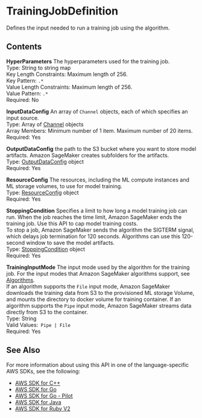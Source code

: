 # TrainingJobDefinition<a name="API_TrainingJobDefinition"></a>

Defines the input needed to run a training job using the algorithm\.

## Contents<a name="API_TrainingJobDefinition_Contents"></a>

 **HyperParameters**   <a name="SageMaker-Type-TrainingJobDefinition-HyperParameters"></a>
The hyperparameters used for the training job\.  
Type: String to string map  
Key Length Constraints: Maximum length of 256\.  
Key Pattern: `.*`   
Value Length Constraints: Maximum length of 256\.  
Value Pattern: `.*`   
Required: No

 **InputDataConfig**   <a name="SageMaker-Type-TrainingJobDefinition-InputDataConfig"></a>
An array of `Channel` objects, each of which specifies an input source\.  
Type: Array of [Channel](API_Channel.md) objects  
Array Members: Minimum number of 1 item\. Maximum number of 20 items\.  
Required: Yes

 **OutputDataConfig**   <a name="SageMaker-Type-TrainingJobDefinition-OutputDataConfig"></a>
the path to the S3 bucket where you want to store model artifacts\. Amazon SageMaker creates subfolders for the artifacts\.  
Type: [OutputDataConfig](API_OutputDataConfig.md) object  
Required: Yes

 **ResourceConfig**   <a name="SageMaker-Type-TrainingJobDefinition-ResourceConfig"></a>
The resources, including the ML compute instances and ML storage volumes, to use for model training\.  
Type: [ResourceConfig](API_ResourceConfig.md) object  
Required: Yes

 **StoppingCondition**   <a name="SageMaker-Type-TrainingJobDefinition-StoppingCondition"></a>
Specifies a limit to how long a model training job can run\. When the job reaches the time limit, Amazon SageMaker ends the training job\. Use this API to cap model training costs\.  
To stop a job, Amazon SageMaker sends the algorithm the SIGTERM signal, which delays job termination for 120 seconds\. Algorithms can use this 120\-second window to save the model artifacts\.  
Type: [StoppingCondition](API_StoppingCondition.md) object  
Required: Yes

 **TrainingInputMode**   <a name="SageMaker-Type-TrainingJobDefinition-TrainingInputMode"></a>
The input mode used by the algorithm for the training job\. For the input modes that Amazon SageMaker algorithms support, see [Algorithms](https://docs.aws.amazon.com/sagemaker/latest/dg/algos.html)\.  
If an algorithm supports the `File` input mode, Amazon SageMaker downloads the training data from S3 to the provisioned ML storage Volume, and mounts the directory to docker volume for training container\. If an algorithm supports the `Pipe` input mode, Amazon SageMaker streams data directly from S3 to the container\.  
Type: String  
Valid Values:` Pipe | File`   
Required: Yes

## See Also<a name="API_TrainingJobDefinition_SeeAlso"></a>

For more information about using this API in one of the language\-specific AWS SDKs, see the following:
+  [AWS SDK for C\+\+](https://docs.aws.amazon.com/goto/SdkForCpp/sagemaker-2017-07-24/TrainingJobDefinition) 
+  [AWS SDK for Go](https://docs.aws.amazon.com/goto/SdkForGoV1/sagemaker-2017-07-24/TrainingJobDefinition) 
+  [AWS SDK for Go \- Pilot](https://docs.aws.amazon.com/goto/SdkForGoPilot/sagemaker-2017-07-24/TrainingJobDefinition) 
+  [AWS SDK for Java](https://docs.aws.amazon.com/goto/SdkForJava/sagemaker-2017-07-24/TrainingJobDefinition) 
+  [AWS SDK for Ruby V2](https://docs.aws.amazon.com/goto/SdkForRubyV2/sagemaker-2017-07-24/TrainingJobDefinition) 
